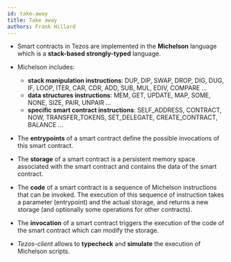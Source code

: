 ```yaml
---
id: take-away
title: Take away
authors: Frank Hillard
---
```


- Smart contracts in Tezos are implemented in the **Michelson** language which is a **stack-based strongly-typed** language. 
  
- Michelson includes: 
  - **stack manipulation instructions**: DUP, DIP, SWAP, DROP, DIG, DUG, IF, LOOP, ITER, CAR, CDR, ADD, SUB, MUL, EDIV, COMPARE ...
  - **data structures instructions**: MEM, GET, UPDATE, MAP, SOME, NONE, SIZE, PAIR, UNPAIR ...
  - **specific smart contract instructions**: SELF_ADDRESS, CONTRACT, NOW, TRANSFER_TOKENS, SET_DELEGATE, CREATE_CONTRACT, BALANCE ...

- The **entrypoints** of a smart contract define the possible invocations of this smart contract.
  
- The **storage** of a smart contract is a persistent memory space associated with the smart contract and contains the data of the smart contract.
  
- The **code** of a smart contract is a sequence of Michelson instructions that can be invoked. The execution of this sequence of instruction takes a parameter (entrypoint) and the actual storage, and returns a new storage (and optionally some operations for other contracts).

- The **invocation** of a smart contract triggers the execution of the code of the smart contract which can modify the storage.

- _Tezos-client_ allows to **typecheck** and **simulate** the execution of Michelson scripts.




